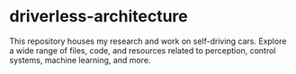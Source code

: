 # driverless-architecture
This repository houses my research and work on self-driving cars. Explore a wide range of files, code, and resources related to perception, control systems, machine learning, and more.
